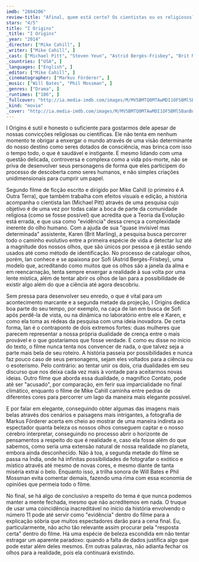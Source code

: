 ```yaml
---
imdb: "2884206"
review-title: "Afinal, quem está certo? Os cientistas ou os religiosos?"
stars: "4/5"
title: "I Origins"
_title: "I Origins"
_year: "2014"
_director: ["Mike Cahill", ]
_writer: ["Mike Cahill", ]
_cast: ["Michael Pitt", "Steven Yeun", "Astrid Bergès-Frisbey", "Brit Marling", "Dorien Makhloghi", "Charles W. Gray", "John Schiumo", "Farasha Baylock", "Ako", ]
_countries: ["USA", ]
_languages: ["English", ]
_editor: ["Mike Cahill", ]
_cinematographer: ["Markus Förderer", ]
_music: ["Will Bates", "Phil Mossman", ]
_genres: ["Drama", ]
_runtimes: ["106", ]
_fullcover: "http://ia.media-imdb.com/images/M/MV5BMTQ0MTAwMDI1OF5BMl5BanBnXkFtZTgwNjUwMTA2MTE@.jpg"
_kind: "movie"
_cover: "http://ia.media-imdb.com/images/M/MV5BMTQ0MTAwMDI1OF5BMl5BanBnXkFtZTgwNjUwMTA2MTE@._V1._SX93_SY140_.jpg"
---
```

I Origins é sutil e honesto o suficiente para gostarmos dele apesar de nossas convicções religiosas ou científicas. Ele não tenta em nenhum momento te obrigar a enxergar o mundo através de uma visão determinante do nosso destino como seres dotados de consciência, mas brinca com isso o tempo todo, o que é saudável e instigante. E mesmo lidando com uma questão delicada, controversa e complexa como a vida pós-morte, não se priva de desenvolver seus personagens de forma que eles participem do processo de descoberta como seres humanos, e não simples criações unidimensionais para cumprir um papel.

Segundo filme de ficção escrito e dirigido por Mike Cahill (o primeiro é A Outra Terra), que também trabalha com efeitos visuais e edição, a história acompanha o cientista Ian (Michael Pitt) através de uma pesquisa cujo objetivo é de uma vez por todas calar a boca de parte da comunidade religiosa (como se fosse possível) que acredita que a Teoria da Evolução está errada, e que usa como "evidência" dessa crença a complexidade inerente do olho humano. Com a ajuda de sua "quase invisível mas determinada" assistente, Karen (Brit Marling), a pesquisa busca percorrer todo o caminho evolutivo entre a primeira espécie de vida a detectar luz até a magnitude dos nossos olhos, que são únicos por pessoa e já estão sendo usados até como método de identificação. No processo de catalogar olhos, porém, Ian conhece e se apaixona por Sofi (Astrid Bergès-Frisbey), uma modelo que, acreditando como muitos que os olhos são a janela da alma e em reencarnação, tenta sempre enxergar a realidade à sua volta por uma lente mística, além de tentar abrir os olhos de Ian para a possibilidade de existir algo além do que a ciência até agora descobriu.

Sem pressa para desenvolver seu enredo, o que é vital para um acontecimento marcante e a segunda metade da projeção, I Origins dedica boa parte do seu tempo, por exemplo, na caça de Ian em busca de Sofi após perdê-la de vista, ou na dinâmica no laboratório entre ele e Karen, e como ela toma as rédeas da pesquisa com uma ideia inovadora. De certa forma, Ian é o contraponto de dois extremos fortes: duas mulheres que parecem representar a nossa própria dualidade de crença entre o mais provável e o que gostaríamos que fosse verdade. E como eu disse no início do texto, o filme nunca tenta nos convencer de nada, o que talvez seja a parte mais bela de seu roteiro. A história passeia por possibilidades e nunca faz pouco caso de seus personagens, sejam eles voltados para a ciência ou o esoterismo. Pelo contrário: ao tentar unir os dois, cria dualidades em seu discurso que nos deixa cada vez mais à vontade para aceitarmos novas ideias. Outro filme que aborda essa dualidade, o magnífico Contato, pode até ser "acusado", por comparação, em ferir sua imparcialidade no final climático, enquanto o filme de Mike Cahill caminha entre pedras de diferentes cores para percorrer um lago da maneira mais elegante possível.

E por falar em elegante, conseguindo obter algumas das imagens mais belas através dos cenários e paisagens mais intrigantes, a fotografia de Markus Förderer acerta em cheio ao mostrar de uma maneira indireta ao espectador quanta beleza os nossos olhos conseguem captar e o nosso cérebro interpretar, conseguindo no processo abrir o horizonte de pensamentos a respeito do que é realidade e, caso ela fosse além do que sabemos, como seria uma extensão natural de nossa realidade no planeta, embora ainda desconhecido. Não à toa, a segunda metade do filme se passa na Índia, onde há infinitas possibilidades de fotografar o exótico e místico através até mesmo de novas cores, e mesmo diante de tanta miséria extrai o belo. Enquanto isso, a trilha sonora de Will Bates e Phil Mossman evita comentar demais, fazendo uma rima com essa economia de opiniões que permeia todo o filme.

No final, se há algo de conclusivo a respeito do tema é que nunca podemos manter a mente fechada, mesmo que não acreditemos em nada. O truque de usar uma coincidência inacreditável no início da história envolvendo o número 11 pode até servir como "evidência" dentro do filme para a explicação sóbria que muitos espectadores darão para a cena final. Eu, particularmente, não acho tão relevante assim procurar pela "resposta certa" dentro do filme. Há uma espécie de beleza escondida em não tentar estragar um aparente paradoxo: quando a falta de dados justifica algo que pode estar além deles mesmos. Em outras palavras, não adianta fechar os olhos para a realidade, pois ela continuará existindo.
